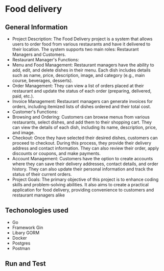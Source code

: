 # Food delivery

## General Information
* Project Description:
The Food Delivery project is a system that allows users to order food from various restaurants and have it delivered to their location. The system supports two main roles: Restaurant Managers and Customers.
* Restaurant Manager's Functions:
* Menu and Food Management:
 Restaurant managers have the ability to add, edit, and delete dishes in their menu. Each dish includes details such as name, price, description, image, and category (e.g., main course, beverages, desserts).
* Order Management:
  They can view a list of orders placed at their restaurant and update the status of each order (preparing, delivered, paid, etc.).
* Invoice Management:
 Restaurant managers can generate invoices for orders, including itemized lists of dishes ordered and their total cost.
* Customer's Functions:
* Browsing and Ordering: Customers can browse menus from various restaurants, select dishes, and add them to their shopping cart. They can view the details of each dish, including its name, description, price, and image.
* Checkout: Once they have selected their desired dishes, customers can proceed to checkout. During this process, they provide their delivery address and contact information. They can also review their order, apply discounts or coupons, and make payments.
* Account Management: Customers have the option to create accounts where they can save their delivery addresses, contact details, and order history. They can also update their personal information and track the status of their current orders.
* Project Goals: The primary objective of this project is to enhance coding skills and problem-solving abilities. It also aims to create a practical application for food delivery, providing convenience to customers and restaurant managers alike
## Techonologies used
* Go
* Framework Gin
* Libary GORM
* Docker
* Postgres
* Postman
## Run and Test
